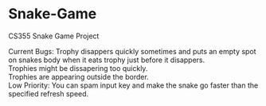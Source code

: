# Snake-Game
CS355 Snake Game Project

Current Bugs:
Trophy disappers quickly sometimes and puts an empty spot on snakes body when it eats trophy just before it disappers.  
Trophies might be dissapering too quickly.  
Trophies are appearing outside the border.  
Low Priority: You can spam input key and make the snake go faster than the specified refresh speed.
